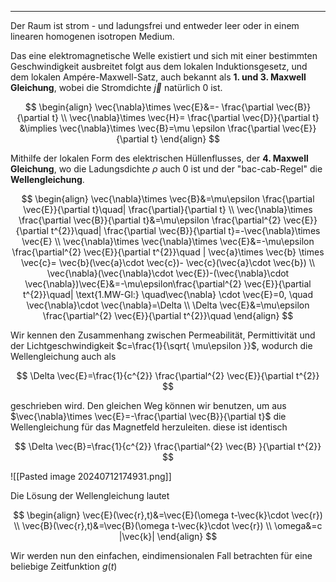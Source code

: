 ***

Der Raum ist strom - und ladungsfrei und entweder leer oder in einem linearen homogenen isotropen Medium.

Das eine elektromagnetische Welle existiert und sich mit einer bestimmten Geschwindigkeit ausbreitet folgt aus dem lokalen Induktionsgesetz, und dem lokalen Ampére-Maxwell-Satz, auch bekannt als **1. und 3. Maxwell Gleichung**, wobei die Stromdichte $\vec{j}$ natürlich $0$ ist.

$$
\begin{align}
\vec{\nabla}\times  \vec{E}&=- \frac{\partial  \vec{B}}{\partial t} \\
\vec{\nabla}\times  \vec{H}= \frac{\partial  \vec{D}}{\partial t} &\implies  \vec{\nabla}\times  \vec{B}=\mu \epsilon  \frac{\partial  \vec{E}}{\partial t}
\end{align}
$$

Mithilfe der lokalen Form des elektrischen Hüllenflusses, der **4. Maxwell Gleichung**, wo die Ladungsdichte $\rho$ auch $0$ ist und der "bac-cab-Regel" die **Wellengleichung**.

$$
\begin{align}
\vec{\nabla}\times  \vec{B}&=\mu\epsilon  \frac{\partial  \vec{E}}{\partial t}\quad|  \frac{\partial}{\partial t} \\
\vec{\nabla}\times  \frac{\partial  \vec{B}}{\partial t}&=\mu\epsilon  \frac{\partial^{2}  \vec{E}}{\partial t^{2}}\quad|  \frac{\partial  \vec{B}}{\partial t}=-\vec{\nabla}\times  \vec{E} \\
\vec{\nabla}\times  \vec{\nabla}\times  \vec{E}&=-\mu\epsilon \frac{\partial^{2}  \vec{E}}{\partial t^{2}}\quad |  \vec{a}\times  \vec{b}  \times  \vec{c}= \vec{b}(\vec{a}\cdot  \vec{c})-  \vec{c}(\vec{a}\cdot \vec{b}) \\
\vec{\nabla}(\vec{\nabla}\cdot  \vec{E})-(\vec{\nabla}\cdot  \vec{\nabla})\vec{E}&=-\mu\epsilon\frac{\partial^{2}  \vec{E}}{\partial t^{2}}\quad| \text{1.MW-Gl:} \quad\vec{\nabla} \cdot \vec{E}=0, \quad \vec{\nabla}\cdot  \vec{\nabla}=\Delta \\
\Delta  \vec{E}&=\mu\epsilon  \frac{\partial^{2}  \vec{E}}{\partial t^{2}}\quad
\end{align}
$$

Wir kennen den Zusammenhang zwischen Permeabilität, Permittivität und der Lichtgeschwindigkeit $c=\frac{1}{\sqrt{ \mu\epsilon }}$, wodurch die Wellengleichung auch als

$$
\Delta  \vec{E}=\frac{1}{c^{2}}  \frac{\partial^{2}  \vec{E}}{\partial t^{2}}
$$

geschrieben wird. Den gleichen Weg können wir benutzen, um aus $\vec{\nabla}\times  \vec{E}=-\frac{\partial  \vec{B}}{\partial t}$ die Wellengleichung für das Magnetfeld herzuleiten. diese ist identisch

$$
\Delta  \vec{B}=\frac{1}{c^{2}}  \frac{\partial^{2} \vec{B} }{\partial t^{2}}
$$


![[Pasted image 20240712174931.png]]

Die Lösung der Wellengleichung lautet

$$
\begin{align}
\vec{E}(\vec{r},t)&=\vec{E}(\omega t-\vec{k}\cdot  \vec{r}) \\
\vec{B}(\vec{r},t)&=\vec{B}(\omega t-\vec{k}\cdot  \vec{r}) \\
\omega&=c |\vec{k}|
\end{align}
$$

Wir werden nun den einfachen, eindimensionalen Fall betrachten für eine beliebige Zeitfunktion $g(t)$